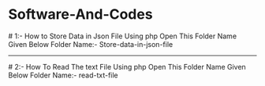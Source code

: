 # Software-And-Codes
<span># 1:-
<span>How to Store Data in Json File Using php </span>
<span>Open This Folder Name Given Below<span>
<span>Folder Name:- Store-data-in-json-file</span>
<hr>
<span># 2:-</span>
<span>How To Read The text File Using php</span>
<span>Open This Folder Name Given Below</span>
<span>Folder Name:- read-txt-file</span>
